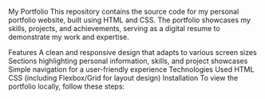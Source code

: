 My Portfolio
This repository contains the source code for my personal portfolio website, built using HTML and CSS. The portfolio showcases my skills, projects, and achievements, serving as a digital resume to demonstrate my work and expertise.

Features
A clean and responsive design that adapts to various screen sizes
Sections highlighting personal information, skills, and project showcases
Simple navigation for a user-friendly experience
Technologies Used
HTML
CSS (including Flexbox/Grid for layout design)
Installation
To view the portfolio locally, follow these steps:


